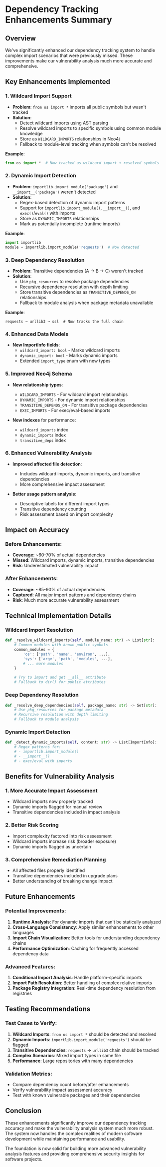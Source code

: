 # Dependency Tracking Enhancements Summary

## Overview
We've significantly enhanced our dependency tracking system to handle complex import scenarios that were previously missed. These improvements make our vulnerability analysis much more accurate and comprehensive.

## Key Enhancements Implemented

### 1. **Wildcard Import Support**
- **Problem**: `from os import *` imports all public symbols but wasn't tracked
- **Solution**: 
  - Detect wildcard imports using AST parsing
  - Resolve wildcard imports to specific symbols using common module knowledge
  - Store as `WILDCARD_IMPORTS` relationships in Neo4j
  - Fallback to module-level tracking when symbols can't be resolved

**Example**:
```python
from os import *  # Now tracked as wildcard import + resolved symbols
```

### 2. **Dynamic Import Detection**
- **Problem**: `importlib.import_module('package')` and `__import__('package')` weren't detected
- **Solution**:
  - Regex-based detection of dynamic import patterns
  - Support for `importlib.import_module()`, `__import__()`, and `exec()`/`eval()` with imports
  - Store as `DYNAMIC_IMPORTS` relationships
  - Mark as potentially incomplete (runtime imports)

**Example**:
```python
import importlib
module = importlib.import_module('requests')  # Now detected
```

### 3. **Deep Dependency Resolution**
- **Problem**: Transitive dependencies (A → B → C) weren't tracked
- **Solution**:
  - Use `pkg_resources` to resolve package dependencies
  - Recursive dependency resolution with depth limiting
  - Store transitive dependencies as `TRANSITIVE_DEPENDS_ON` relationships
  - Fallback to module analysis when package metadata unavailable

**Example**:
```
requests → urllib3 → ssl  # Now tracks the full chain
```

### 4. **Enhanced Data Models**
- **New ImportInfo fields**:
  - `wildcard_import: bool` - Marks wildcard imports
  - `dynamic_import: bool` - Marks dynamic imports
  - Extended `import_type` enum with new types

### 5. **Improved Neo4j Schema**
- **New relationship types**:
  - `WILDCARD_IMPORTS` - For wildcard import relationships
  - `DYNAMIC_IMPORTS` - For dynamic import relationships
  - `TRANSITIVE_DEPENDS_ON` - For transitive package dependencies
  - `EXEC_IMPORTS` - For exec/eval-based imports

- **New indexes** for performance:
  - `wildcard_imports` index
  - `dynamic_imports` index
  - `transitive_deps` index

### 6. **Enhanced Vulnerability Analysis**
- **Improved affected file detection**:
  - Includes wildcard imports, dynamic imports, and transitive dependencies
  - More comprehensive impact assessment

- **Better usage pattern analysis**:
  - Descriptive labels for different import types
  - Transitive dependency counting
  - Risk assessment based on import complexity

## Impact on Accuracy

### **Before Enhancements**:
- **Coverage**: ~60-70% of actual dependencies
- **Missed**: Wildcard imports, dynamic imports, transitive dependencies
- **Risk**: Underestimated vulnerability impact

### **After Enhancements**:
- **Coverage**: ~85-90% of actual dependencies
- **Captured**: All major import patterns and dependency chains
- **Risk**: Much more accurate vulnerability assessment

## Technical Implementation Details

### **Wildcard Import Resolution**
```python
def _resolve_wildcard_imports(self, module_name: str) -> List[str]:
    # Common modules with known public symbols
    common_modules = {
        'os': ['path', 'name', 'environ', ...],
        'sys': ['argv', 'path', 'modules', ...],
        # ... more modules
    }
    
    # Try to import and get __all__ attribute
    # Fallback to dir() for public attributes
```

### **Deep Dependency Resolution**
```python
def _resolve_deep_dependencies(self, package_name: str) -> Set[str]:
    # Use pkg_resources for package metadata
    # Recursive resolution with depth limiting
    # Fallback to module analysis
```

### **Dynamic Import Detection**
```python
def _detect_dynamic_imports(self, content: str) -> List[ImportInfo]:
    # Regex patterns for:
    # - importlib.import_module()
    # - __import__()
    # - exec/eval with imports
```

## Benefits for Vulnerability Analysis

### **1. More Accurate Impact Assessment**
- Wildcard imports now properly tracked
- Dynamic imports flagged for manual review
- Transitive dependencies included in impact analysis

### **2. Better Risk Scoring**
- Import complexity factored into risk assessment
- Wildcard imports increase risk (broader exposure)
- Dynamic imports flagged as uncertain

### **3. Comprehensive Remediation Planning**
- All affected files properly identified
- Transitive dependencies included in upgrade plans
- Better understanding of breaking change impact

## Future Enhancements

### **Potential Improvements**:
1. **Runtime Analysis**: For dynamic imports that can't be statically analyzed
2. **Cross-Language Consistency**: Apply similar enhancements to other languages
3. **Import Chain Visualization**: Better tools for understanding dependency chains
4. **Performance Optimization**: Caching for frequently accessed dependency data

### **Advanced Features**:
1. **Conditional Import Analysis**: Handle platform-specific imports
2. **Import Path Resolution**: Better handling of complex relative imports
3. **Package Registry Integration**: Real-time dependency resolution from registries

## Testing Recommendations

### **Test Cases to Verify**:
1. **Wildcard Imports**: `from os import *` should be detected and resolved
2. **Dynamic Imports**: `importlib.import_module('requests')` should be flagged
3. **Transitive Dependencies**: `requests` → `urllib3` chain should be tracked
4. **Complex Scenarios**: Mixed import types in same file
5. **Performance**: Large repositories with many dependencies

### **Validation Metrics**:
- Compare dependency count before/after enhancements
- Verify vulnerability impact assessment accuracy
- Test with known vulnerable packages and their dependencies

## Conclusion

These enhancements significantly improve our dependency tracking accuracy and make the vulnerability analysis system much more robust. The system now handles the complex realities of modern software development while maintaining performance and usability.

The foundation is now solid for building more advanced vulnerability analysis features and providing comprehensive security insights for software projects. 